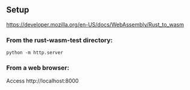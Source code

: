 ## Setup
https://developer.mozilla.org/en-US/docs/WebAssembly/Rust_to_wasm

### From the rust-wasm-test directory:
```python -m http.server```

### From a web browser: 
Access http://localhost:8000
